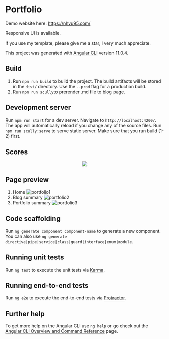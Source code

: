 # Portfolio
Demo website here: https://nhvu95.com/

Responsive UI is available.

If you use my template, please give me a star, I very much appreciate.

This project was generated with [Angular CLI](https://github.com/angular/angular-cli) version 11.0.4.

## Build
1. Run `npm run build` to build the project. The build artifacts will be stored in the `dist/` directory. Use the `--prod` flag for a production build.
2. Run `npm run scully`to prerender .md file to blog page.

## Development server
Run `npm run start` for a dev server. Navigate to `http://localhost:4200/`. The app will automatically reload if you change any of the source files.
Run `npm run scully:serve` to serve static server. Make sure that you run build (1-2) first.

## Scores
<p align="center">
  <img src="https://i.imgur.com/stUkhjE.png" />
</p>

## Page preview
1. Home
![portfolio1](https://i.imgur.com/tEWTRJU.png)
2. Blog summary
![portfolio2](https://i.imgur.com/60FomAh.png)
3. Portfolio summary
![portfolio3](https://i.imgur.com/BkbAGuB.png)

## Code scaffolding
Run `ng generate component component-name` to generate a new component. You can also use `ng generate directive|pipe|service|class|guard|interface|enum|module`.

## Running unit tests

Run `ng test` to execute the unit tests via [Karma](https://karma-runner.github.io).

## Running end-to-end tests

Run `ng e2e` to execute the end-to-end tests via [Protractor](http://www.protractortest.org/).

## Further help

To get more help on the Angular CLI use `ng help` or go check out the [Angular CLI Overview and Command Reference](https://angular.io/cli) page.

